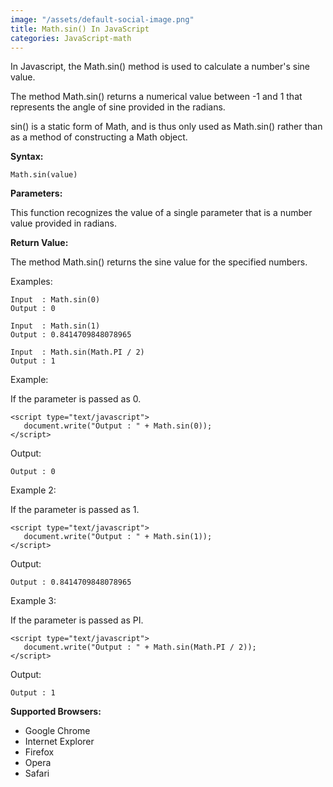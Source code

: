 ```yaml
---
image: "/assets/default-social-image.png"
title: Math.sin() In JavaScript
categories: JavaScript-math
---
```


In Javascript, the Math.sin() method is used to calculate a number's sine value.

The method Math.sin() returns a numerical value between -1 and 1 that represents the angle of sine provided in the radians.

sin() is a static form of Math, and is thus only used as Math.sin() rather than as a method of constructing a Math object.

**Syntax:**

`Math.sin(value)`

**Parameters:**

This function recognizes the value of a single parameter that is a number value provided in radians.

**Return Value:**

The method Math.sin() returns the sine value for the specified numbers.

Examples:

```
Input  : Math.sin(0)
Output : 0
```
     
```
Input  : Math.sin(1)
Output : 0.8414709848078965
```

```
Input  : Math.sin(Math.PI / 2)
Output : 1
```

Example:

If the parameter is passed as 0.

```
<script type="text/javascript"> 
   document.write("Output : " + Math.sin(0)); 
</script> 
```

Output:

`Output : 0`

Example 2:

If the parameter is passed as 1.

```
<script type="text/javascript"> 
   document.write("Output : " + Math.sin(1)); 
</script> 
```

Output:

`Output : 0.8414709848078965`

Example 3:

If the parameter is passed as PI.

```
<script type="text/javascript"> 
   document.write("Output : " + Math.sin(Math.PI / 2)); 
</script> 
```

Output:

`Output : 1`

**Supported Browsers:**

* Google Chrome
* Internet Explorer
* Firefox
* Opera
* Safari